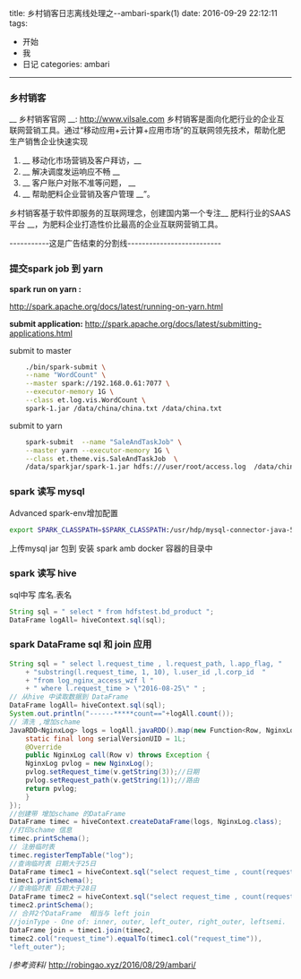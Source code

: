 title: 乡村销客日志离线处理之--ambari-spark(1)
date: 2016-09-29 22:12:11
tags:
- 开始
- 我
- 日记
categories: ambari
---

### 乡村销客
__ 乡村销客官网 __: http://www.vilsale.com 
乡村销客是面向化肥行业的企业互联网营销工具。通过“移动应用+云计算+应用市场”的互联网领先技术，帮助化肥生产销售企业快速实现  
<!-- more -->
1. __ 移动化市场营销及客户拜访，__  
1. __ 解决调度发运响应不畅  __  
1. __ 客户账户对账不准等问题， __  
1. __ 帮助肥料企业营销及客户管理 __”。 

乡村销客基于软件即服务的互联网理念，创建国内第一个专注__ 肥料行业的SAAS平台 __，为肥料企业打造性价比最高的企业互联网营销工具。
 
-----------这是广告结束的分割线--------------------------

###  提交spark job 到 yarn

__spark run on yarn :__ 

http://spark.apache.org/docs/latest/running-on-yarn.html

__submit application:__ 
http://spark.apache.org/docs/latest/submitting-applications.html

submit to master
```bash
	./bin/spark-submit \
	--name "WordCount" \
	--master spark://192.168.0.61:7077 \
	--executor-memory 1G \
	--class et.log.vis.WordCount \
	spark-1.jar /data/china/china.txt /data/china.txt
```

submit to yarn 
```bash
	spark-submit  --name "SaleAndTaskJob" \
	--master yarn --executor-memory 1G \
	--class et.theme.vis.SaleAndTaskJob  \
	/data/sparkjar/spark-1.jar hdfs:///user/root/access.log  /data/china
```


### spark 读写 mysql 


Advanced spark-env增加配置 

```bash
export SPARK_CLASSPATH=$SPARK_CLASSPATH:/usr/hdp/mysql-connector-java-5.1.25-bin.jar
```
上传mysql jar 包到 安装 spark amb docker  容器的目录中


### spark 读写 hive


sql中写 库名.表名

```java
String sql = " select * from hdfstest.bd_product "; 
DataFrame logAll= hiveContext.sql(sql);
```

### spark  DataFrame  sql 和 join 应用

```java
String sql = " select l.request_time , l.request_path, l.app_flag, "
	+ "substring(l.request_time, 1, 10), l.user_id ,l.corp_id  "
	+ "from log_nginx_access_wzf l "
	+ " where l.request_time > \"2016-08-25\" " ;
// 从hive 中读取数据到 DataFrame
DataFrame logAll= hiveContext.sql(sql);
System.out.println("------*****count=="+logAll.count());
// 清洗 ,增加schame
JavaRDD<NginxLog> logs = logAll.javaRDD().map(new Function<Row, NginxLog>() {
	static final long serialVersionUID = 1L;
	@Override
	public NginxLog call(Row v) throws Exception {
	NginxLog pvlog = new NginxLog();
	pvlog.setRequest_time(v.getString(3));//日期
	pvlog.setRequest_path(v.getString(1));//路由
	return pvlog;
	}
});
//创建带 增加schame 的DataFrame
DataFrame timec = hiveContext.createDataFrame(logs, NginxLog.class);
//打印schame 信息
timec.printSchema();
// 注册临时表
timec.registerTempTable("log");
//查询临时表 日期大于25日
DataFrame timec1 = hiveContext.sql("select request_time , count(request_path)  from log where request_time > \"2016-08-25\" group by  request_time order by request_time ");
timec1.printSchema();
//查询临时表 日期大于28日
DataFrame timec2 = hiveContext.sql("select request_time , count(request_path)   from log where request_time > \"2016-08-28\" group by  request_time order by request_time ");
timec2.printSchema();
// 合并2个DataFrame  相当与 left join
//joinType - One of: inner, outer, left_outer, right_outer, leftsemi.
DataFrame join = timec1.join(timec2,
timec2.col("request_time").equalTo(timec1.col("request_time")),
"left_outer");

```


/*参考资料*/
http://robingao.xyz/2016/08/29/ambari/
